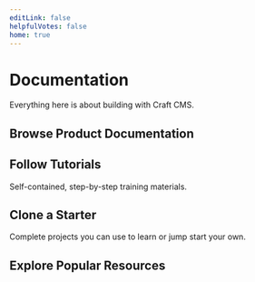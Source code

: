 ```yaml
---
editLink: false
helpfulVotes: false
home: true
---
```


# Documentation

Everything here is about building with Craft CMS.

## Browse Product Documentation

<div class="w-full flex -mx-2">
    <LinkPanel title="Craft CMS" subtitle="Flexible content management." link="/3.x/" icon="/icons/craft.svg" />
    <LinkPanel title="Craft Commerce" subtitle="Custom, extensible ecommerce." link="/commerce/3.x/" icon="/icons/commerce.svg" />
</div>

## Follow Tutorials

Self-contained, step-by-step training materials.

<IconLink title="Getting Started with Craft" subtitle="Learn the fundamentals building a simple blog." link="/tutorials/getting-started/" icon="/icons/icon-tutorial.svg" />

## Clone a Starter

Complete projects you can use to learn or jump start your own.

<div class="w-full flex -mx-2">
    <LinkPanel title="Blog Starter" subtitle="craftcms/starter-blog" link="https://github.com/craftcms/starter-blog" :repo="true" />
</div>

## Explore Popular Resources

<div class="flex flex-wrap">
    <div class="w-1/2">
        <IconLink title="Knowledge Base" 
            subtitle="Read support articles." 
            link="https://craftcms.com/knowledge-base" 
            icon="/icons/icon-knowledge-base.svg" 
            icon-size="large" 
        />
    </div>
    <div class="w-1/2">
        <IconLink title="Stack Exchange" 
            subtitle="Get help and help others." 
            link="https://craftcms.stackexchange.com/" 
            icon="/icons/icon-stack-exchange.svg" 
            icon-size="large" 
        />
    </div>
    <div class="w-1/2">
        <IconLink title="Discord" 
            subtitle="Meet the community." 
            link="https://craftcms.com/discord" 
            icon="/icons/icon-discord.svg" 
            icon-size="large" 
        />
    </div>
    <div class="w-1/2">
        <IconLink title="Twitter" 
            subtitle="See the latest Craft tweets." 
            link="https://twitter.com/craftcms" 
            icon="/icons/icon-twitter.svg" 
            icon-size="large" 
        />
    </div>
    <div class="w-1/2">
        <IconLink title="CraftQuest" 
            subtitle="Watch video courses." 
            link="https://craftquest.io/" 
            icon="/icons/icon-craft-quest.svg" 
            icon-size="large" 
        />
    </div>
    <div class="w-1/2">
        <IconLink title="Craft Link List" 
            subtitle="Stay in-the-know." 
            link="https://craftlinklist.com/" 
            icon="/icons/icon-craft-link-list.svg" 
            icon-size="large" 
        />
    </div>
    <div class="w-1/2">
        <IconLink title="nystudio107 Blog" 
            subtitle="Learn Craft & web dev." 
            link="https://nystudio107.com/blog" 
            icon="/icons/icon-nystudio107.svg" 
            icon-size="large" 
        />
    </div>
</div>
